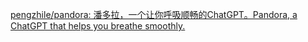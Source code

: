 [pengzhile/pandora: 潘多拉，一个让你呼吸顺畅的ChatGPT。Pandora, a ChatGPT that helps you breathe smoothly\.](https://github.com/pengzhile/pandora)